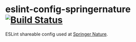 # eslint-config-springernature [![Build Status](https://travis-ci.org/springernature/eslint-config-springernature.svg?branch=master)](https://travis-ci.org/springernature/eslint-config-springernature)

ESLint shareable config used at [Springer Nature](https://www.springernature.com).
